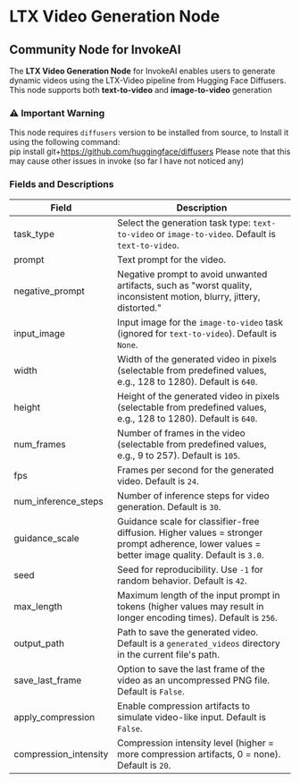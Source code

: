 # LTX Video Generation Node
## Community Node for InvokeAI

The **LTX Video Generation Node** for InvokeAI enables users to generate dynamic videos using the LTX-Video pipeline from Hugging Face Diffusers. This node supports both **text-to-video** and **image-to-video** generation

### ⚠️ Important Warning
This node requires `diffusers` version to be installed from source, to Install it using the following command:  
pip install git+https://github.com/huggingface/diffusers
Please note that this may cause other issues in invoke (so far I have not noticed any)

### Fields and Descriptions

| Field                   | Description                                                                                     |
| ----------------------- | ----------------------------------------------------------------------------------------------- |
| task_type               | Select the generation task type: `text-to-video` or `image-to-video`. Default is `text-to-video`. |
| prompt                  | Text prompt for the video.                                                                     |
| negative_prompt         | Negative prompt to avoid unwanted artifacts, such as "worst quality, inconsistent motion, blurry, jittery, distorted." |
| input_image             | Input image for the `image-to-video` task (ignored for `text-to-video`). Default is `None`.     |
| width                   | Width of the generated video in pixels (selectable from predefined values, e.g., 128 to 1280). Default is `640`. |
| height                  | Height of the generated video in pixels (selectable from predefined values, e.g., 128 to 1280). Default is `640`. |
| num_frames              | Number of frames in the video (selectable from predefined values, e.g., 9 to 257). Default is `105`. |
| fps                     | Frames per second for the generated video. Default is `24`.                                     |
| num_inference_steps     | Number of inference steps for video generation. Default is `30`.                                |
| guidance_scale          | Guidance scale for classifier-free diffusion. Higher values = stronger prompt adherence, lower values = better image quality. Default is `3.0`. |
| seed                    | Seed for reproducibility. Use `-1` for random behavior. Default is `42`.                        |
| max_length              | Maximum length of the input prompt in tokens (higher values may result in longer encoding times). Default is `256`. |
| output_path             | Path to save the generated video. Default is a `generated_videos` directory in the current file's path. |
| save_last_frame         | Option to save the last frame of the video as an uncompressed PNG file. Default is `False`.      |
| apply_compression       | Enable compression artifacts to simulate video-like input. Default is `False`.                  |
| compression_intensity   | Compression intensity level (higher = more compression artifacts, 0 = none). Default is `20`.    |

